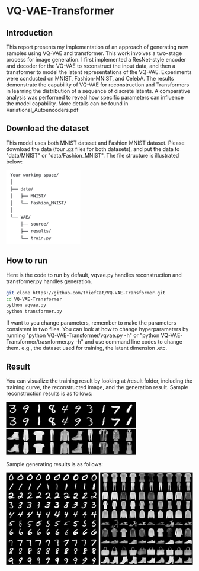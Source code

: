 # VQ-VAE-Transformer
## Introduction
This report presents my implementation of an approach of generating new samples using VQ-VAE and transformer. This work involves a two-stage process for image generation. I first implemented a ResNet-style encoder and decoder for the VQ-VAE to reconstruct the input data, and then a transformer to model the latent representations of the VQ-VAE. Experiments were conducted on MNIST, Fashion-MNIST, and CelebA. The results demonstrate the capability of VQ-VAE for reconstruction and Transformers in learning the distribution of a sequence of discrete latents. A comparative analysis was performed to reveal how specific parameters can influence the model capability.
More details can be found in Variational_Autoencoders.pdf

## Download the dataset
This model uses both MNIST dataset and Fashion MNIST dataset. Please download the data (four .gz files for both datasets), and
put the data to "data/MNIST" or "data/Fashion_MNIST". The file structure is illustrated below:

<img src="file_structure.png" width="200" height="200">

## How to run
Here is the code to run by default, vqvae.py handles reconstruction and transformer.py handles generation.

  ```bash
  git clone https://github.com/thiefCat/VQ-VAE-Transformer.git
  cd VQ-VAE-Transformer
  python vqvae.py
  python transformer.py
  ```

If want to you change parameters, remember to make the parameters consistent in two files. You can look at how to change hyperparameters by running "python VQ-VAE-Transformer/vqvae.py -h" or "python VQ-VAE-Transformer/trasnformer.py -h" and use command line codes to change them. e.g., the dataset used for training, the latent dimension .etc.

## Result
You can visualize the training result by looking at /result folder, including the training curve, the reconstructed image, and the generation result. Sample reconstruction results is as follows:

<img src="images/mnist_rec.png" width="350" height="70">
<img src="images/fashion_rec.png" width="350" height="70">

Sample generating results is as follows:

<img src="images/mnist_ge.png" width="250" height="250">
<img src="images/fashion_ge.png" width="250" height="250">
